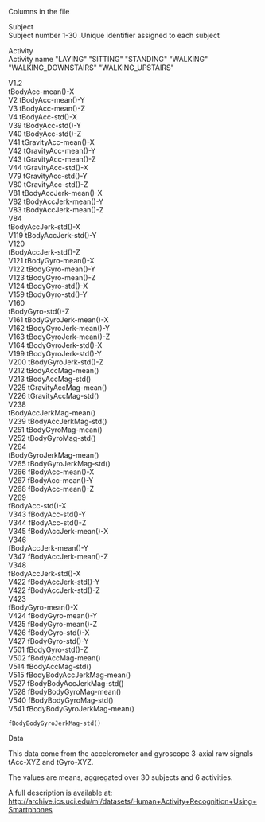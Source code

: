 Columns in the file

Subject                  
    Subject number         1-30 .Unique identifier assigned to each subject

Activity                   
    Activity name          "LAYING" "SITTING" "STANDING" "WALKING" "WALKING_DOWNSTAIRS" "WALKING_UPSTAIRS"
                           
V1.2   
	tBodyAcc-mean()-X   
V2 
        tBodyAcc-mean()-Y   
V3
        tBodyAcc-mean()-Z    
V4
        tBodyAcc-std()-X         
V39
       tBodyAcc-std()-Y  
V40
         tBodyAcc-std()-Z            
V41
	tGravityAcc-mean()-X        
V42	
	tGravityAcc-mean()-Y        
V43
	tGravityAcc-mean()-Z        
V44
	tGravityAcc-std()-X        
V79	
	tGravityAcc-std()-Y        
V80
 	tGravityAcc-std()-Z         
V81
	tBodyAccJerk-mean()-X       
V82
	tBodyAccJerk-mean()-Y       
V83
	tBodyAccJerk-mean()-Z      
V84 	
	tBodyAccJerk-std()-X        
V119
	tBodyAccJerk-std()-Y        
V120	
	tBodyAccJerk-std()-Z        
V121
	tBodyGyro-mean()-X          
V122
	tBodyGyro-mean()-Y       
V123
	tBodyGyro-mean()-Z          
V124
	tBodyGyro-std()-X           
V159
	tBodyGyro-std()-Y           
V160	
	tBodyGyro-std()-Z           
V161 
	tBodyGyroJerk-mean()-X     
V162 
	tBodyGyroJerk-mean()-Y      
V163 
	tBodyGyroJerk-mean()-Z      
V164 
	tBodyGyroJerk-std()-X       
V199 
	tBodyGyroJerk-std()-Y       
V200 
	tBodyGyroJerk-std()-Z      
V212 
	tBodyAccMag-mean()          
V213 
	tBodyAccMag-std()           
V225 
	tGravityAccMag-mean()       
V226 
	tGravityAccMag-std()        
V238 	
	tBodyAccJerkMag-mean()     
V239 
	tBodyAccJerkMag-std()       
V251 
	tBodyGyroMag-mean()        
V252
	 tBodyGyroMag-std()  
V264        
	tBodyGyroJerkMag-mean()     
V265 
	tBodyGyroJerkMag-std()     
V266 
	fBodyAcc-mean()-X           
V267 
	fBodyAcc-mean()-Y           
V268 
	fBodyAcc-mean()-Z           
V269	
	fBodyAcc-std()-X            
V343 
	fBodyAcc-std()-Y           
V344 
	fBodyAcc-std()-Z            
V345 
	fBodyAccJerk-mean()-X       
V346 	
	fBodyAccJerk-mean()-Y       
V347 
	fBodyAccJerk-mean()-Z       
V348 	
	fBodyAccJerk-std()-X       
V422 
	fBodyAccJerk-std()-Y        
V422 
	fBodyAccJerk-std()-Z        
V423 	
	fBodyGyro-mean()-X          
V424
	fBodyGyro-mean()-Y          
V425 
	fBodyGyro-mean()-Z         
V426 
	fBodyGyro-std()-X           
V427 
	fBodyGyro-std()-Y           
V501 
	fBodyGyro-std()-Z           
V502
	fBodyAccMag-mean()          
V514 
	fBodyAccMag-std()          
V515 
	fBodyBodyAccJerkMag-mean()  
V527 
	fBodyBodyAccJerkMag-std()   
V528 
	fBodyBodyGyroMag-mean()     
V540 
	fBodyBodyGyroMag-std()      
V541 
	fBodyBodyGyroJerkMag-mean()

	fBodyBodyGyroJerkMag-std() 
	
	
  

Data

This data come from the accelerometer and gyroscope 3-axial raw signals tAcc-XYZ and tGyro-XYZ. 

The values are means, aggregated over 30 subjects and 6 activities.

A full description is available at: http://archive.ics.uci.edu/ml/datasets/Human+Activity+Recognition+Using+Smartphones

